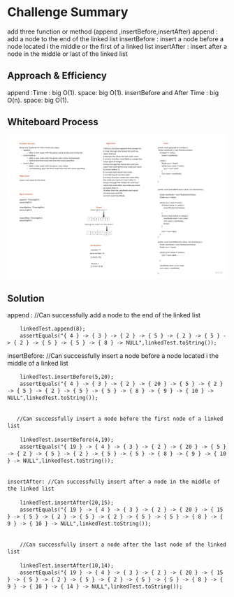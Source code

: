 # Challenge Summary
add three function or method (append ,insertBefore,insertAfter)
append : add a node to the end of the linked list
insertBefore : insert a node before a node located i the middle or the first of a linked list
insertAfter :  insert after a node in the middle or last of the linked list

## Approach & Efficiency
append :Time : 
big O(1).
space: big O(1).
insertBefore and After
Time : big O(n).
space: big O(1).

## Whiteboard Process

![linked-list-insertion](lab6.jpg)


## Solution
append :  //Can successfully add a node to the end of the linked list

        linkedTest.append(8);
        assertEquals("{ 4 } -> { 3 } -> { 2 } -> { 5 } -> { 2 } -> { 5 } -> { 2 } -> { 5 } -> { 5 } -> { 8 } -> NULL",linkedTest.toString());

insertBefore:
        //Can successfully insert a node before a node located i the middle of a linked list

        linkedTest.insertBefore(5,20);
        assertEquals("{ 4 } -> { 3 } -> { 2 } -> { 20 } -> { 5 } -> { 2 } -> { 5 } -> { 2 } -> { 5 } -> { 5 } -> { 8 } -> { 9 } -> { 10 } -> NULL",linkedTest.toString());


       //Can successfully insert a node before the first node of a linked list

        linkedTest.insertBefore(4,19);
        assertEquals("{ 19 } -> { 4 } -> { 3 } -> { 2 } -> { 20 } -> { 5 } -> { 2 } -> { 5 } -> { 2 } -> { 5 } -> { 5 } -> { 8 } -> { 9 } -> { 10 } -> NULL",linkedTest.toString());

    
    insertAfter: //Can successfully insert after a node in the middle of the linked list

        linkedTest.insertAfter(20,15);
        assertEquals("{ 19 } -> { 4 } -> { 3 } -> { 2 } -> { 20 } -> { 15 } -> { 5 } -> { 2 } -> { 5 } -> { 2 } -> { 5 } -> { 5 } -> { 8 } -> { 9 } -> { 10 } -> NULL",linkedTest.toString());


        //Can successfully insert a node after the last node of the linked list

        linkedTest.insertAfter(10,14);
        assertEquals("{ 19 } -> { 4 } -> { 3 } -> { 2 } -> { 20 } -> { 15 } -> { 5 } -> { 2 } -> { 5 } -> { 2 } -> { 5 } -> { 5 } -> { 8 } -> { 9 } -> { 10 } -> { 14 } -> NULL",linkedTest.toString());
